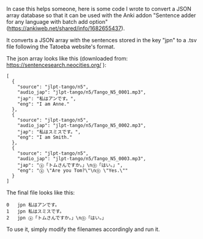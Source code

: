 In case this helps someone, here is some code I wrote to convert a JSON array database so that it can be used with the Anki addon "Sentence adder for any language with batch add option" (https://ankiweb.net/shared/info/1682655437).

It converts a JSON array with the sentences stored in the key "jpn" to  a .tsv file following the Tatoeba website's format.

The json array looks like this (downloaded from: https://sentencesearch.neocities.org/ ):
```
[
  {
    "source": "jlpt-tango/n5",
    "audio_jap": "jlpt-tango/n5/Tango_N5_0001.mp3",
    "jap": "私はアンです。",
    "eng": "I am Anne."
  },
  {
    "source": "jlpt-tango/n5",
    "audio_jap": "jlpt-tango/n5/Tango_N5_0002.mp3",
    "jap": "私はスミスです。",
    "eng": "I am Smith."
  },
  {
    "source": "jlpt-tango/n5",
    "audio_jap": "jlpt-tango/n5/Tango_N5_0003.mp3",
    "jap": "ⓐ「トムさんですか。」\nⓑ「はい。」",
    "eng": "ⓐ \"Are you Tom?\"\nⓑ \"Yes.\""
  }
]
```

The final file looks like this:
```
0	jpn	私はアンです。
1	jpn	私はスミスです。
2	jpn	ⓐ「トムさんですか。」\nⓑ「はい。」
```

To use it, simply modify the filenames accordingly and run it.